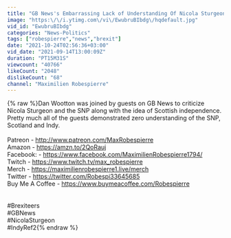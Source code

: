 ```yaml
---
title: "GB News's Embarrassing Lack of Understanding Of Nicola Sturgeon!"
image: "https:\/\/i.ytimg.com\/vi\/EwubruBIbdg\/hqdefault.jpg"
vid_id: "EwubruBIbdg"
categories: "News-Politics"
tags: ["robespierre","news","brexit"]
date: "2021-10-24T02:56:36+03:00"
vid_date: "2021-09-14T13:00:09Z"
duration: "PT15M31S"
viewcount: "40766"
likeCount: "2048"
dislikeCount: "68"
channel: "Maximilien Robespierre"
---
```

{% raw %}Dan Wootton was joined by guests on GB News to criticize Nicola Sturgeon and the SNP along with the idea of Scottish independence.  Pretty much all of the guests demonstrated zero understanding of the SNP, Scotland and Indy.<br /><br />Patreon - <a rel="nofollow" target="blank" href="http://www.patreon.com/MaxRobespierre">http://www.patreon.com/MaxRobespierre</a><br />Amazon -  <a rel="nofollow" target="blank" href="https://amzn.to/2QoRauj">https://amzn.to/2QoRauj</a>  <br />Facebook: - <a rel="nofollow" target="blank" href="https://www.facebook.com/MaximilienRobespierre1794/">https://www.facebook.com/MaximilienRobespierre1794/</a><br />Twitch - <a rel="nofollow" target="blank" href="https://www.twitch.tv/max_robespierre">https://www.twitch.tv/max_robespierre</a><br />Merch - <a rel="nofollow" target="blank" href="https://maximilienrobespierre1.live/merch">https://maximilienrobespierre1.live/merch</a><br />Twitter - <a rel="nofollow" target="blank" href="https://twitter.com/Robespi33645685">https://twitter.com/Robespi33645685</a><br />Buy Me A Coffee - <a rel="nofollow" target="blank" href="https://www.buymeacoffee.com/Robespierre">https://www.buymeacoffee.com/Robespierre</a><br /><br /><br />#Brexiteers<br />#GBNews<br />#NicolaSturgeon<br />#IndyRef2{% endraw %}
